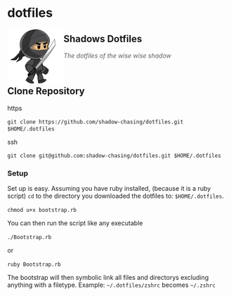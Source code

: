 # dotfiles

<img src="https://github.com/shadowchaser04/dotfiles/blob/master/ninja.png" align="left" width="128px" height="128px"/>

## Shadows Dotfiles

> *The dotfiles of the wise wise shadow*


<br>

## Clone Repository


https


    git clone https://github.com/shadow-chasing/dotfiles.git $HOME/.dotfiles


ssh


    git clone git@github.com:shadow-chasing/dotfiles.git $HOME/.dotfiles


### Setup


Set up is easy. Assuming you have ruby installed, (because it is a ruby script) `cd` to the directory you downloaded the dotfiles to: `$HOME/.dotfiles`. 

`` chmod u+x bootstrap.rb ``

You can then run the script like any executable 

`` ./Bootstrap.rb ``


or


`` ruby Bootstrap.rb ``

The bootstrap will then symbolic link all files and directorys excluding anything with a filetype. Example: `~/.dotfiles/zshrc` becomes `~/.zshrc`
